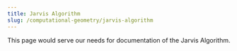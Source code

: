 ```yaml
---
title: Jarvis Algorithm
slug: /computational-geometry/jarvis-algorithm
---
```


This page would serve our needs for documentation of the Jarvis Algorithm.